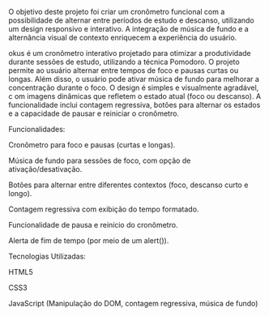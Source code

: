 O objetivo deste projeto foi criar um cronômetro funcional com a possibilidade de alternar entre períodos de estudo e descanso, utilizando um design responsivo e interativo. 
A integração de música de fundo e a alternância visual de contexto enriquecem a experiência do usuário.

okus é um cronômetro interativo projetado para otimizar a produtividade durante sessões de estudo, 
utilizando a técnica Pomodoro. O projeto permite ao usuário alternar entre tempos de foco e pausas curtas ou longas. Além disso, 
o usuário pode ativar música de fundo para melhorar a concentração durante o foco. O design é simples e visualmente agradável, c
om imagens dinâmicas que refletem o estado atual (foco ou descanso). A funcionalidade inclui contagem regressiva, botões para alternar 
os estados e a capacidade de pausar e reiniciar o cronômetro.

Funcionalidades:

Cronômetro para foco e pausas (curtas e longas).

Música de fundo para sessões de foco, com opção de ativação/desativação.

Botões para alternar entre diferentes contextos (foco, descanso curto e longo).

Contagem regressiva com exibição do tempo formatado.

Funcionalidade de pausa e reinício do cronômetro.

Alerta de fim de tempo (por meio de um alert()).

Tecnologias Utilizadas:

HTML5

CSS3

JavaScript (Manipulação do DOM, contagem regressiva, música de fundo)
